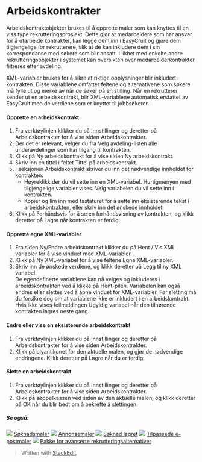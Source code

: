 # Arbeidskontrakter

Arbeidskontraktobjekter brukes til å opprette maler som kan knyttes til en viss type rekrutteringsprosjekt. Dette gjør at medarbeidere som har ansvar for å utarbeide kontrakter, kan legge dem inn i EasyCruit og gjøre dem tilgjengelige for rekrutterere, slik at de kan inkludere dem i sin korrespondanse med søkere som blir ansatt. I likhet med enkelte andre rekrutteringsobjekter i systemet kan oversikten over medarbeiderkontrakter filtreres etter avdeling.

XML-variabler brukes for å sikre at riktige opplysninger blir inkludert i kontrakten. Disse variablene omfatter feltene og alternativene som søkere må fylle ut og merke av når de søker på en stilling. Når en rekrutterer sender ut en arbeidskontrakt, blir XML-variablene automatisk erstattet av EasyCruit med de verdiene som er knyttet til jobbsøkeren.

#### Opprette en arbeidskontrakt

1.  Fra  verktøylinjen  klikker du på  Innstillinger  og deretter på  Arbeidskontrakter  for å vise siden  Arbeidskontrakter.
2.  Der det er relevant, velger du fra  Velg avdeling-listen alle underavdelinger som har tilgang til kontrakten.
3.  Klikk på  Ny arbeidskontrakt  for å vise siden  Ny arbeidskontrakt.
4.  Skriv inn en tittel i feltet  Tittel på arbeidskontrakt.
5.  I seksjonen  Arbeidskontrakt  skriver du inn det nødvendige innholdet for kontrakten:
    -   Høyreklikk der du vil sette inn en XML-variabel. Hurtigmenyen med tilgjengelige variabler vises. Velg variabelen du vil sette inn i kontrakten.
    -   Kopier og lim inn med tastaturet for å sette inn eksisterende tekst i arbeidskontrakten, eller skriv inn det ønskede innholdet.
6.  Klikk på  Forhåndsvis  for å se en forhåndsvisning av kontrakten, og klikk deretter på  Lagre  når kontrakten er ferdig.

#### Opprette egne XML-variabler

1.  Fra siden  Ny/Endre arbeidskontrakt  klikker du på  Hent / Vis XML variabler  for å vise vinduet med XML-variabler.
2.  Klikk på  Ny XML-variabel  for å vise feltene  Egne XML-variabler.
3.  Skriv inn de ønskede verdiene, og klikk deretter på  Legg til ny XML variabel.  
    De egendefinerte variablene kan nå velges og inkluderes i arbeidskontrakten ved å klikke på Hent-pilen. Variabelen kan også endres eller slettes ved å åpne vinduet for XML-variabler. Før sletting må du forsikre deg om at variablene ikke er inkludert i en arbeidskontrakt. Hvis ikke vises feilmeldingen Ugyldig variabel når den tilhørende kontrakten lagres neste gang.

#### Endre eller vise en eksisterende arbeidskontrakt

1.  Fra  verktøylinjen  klikker du på  Innstillinger  og deretter på  Arbeidskontrakter  for å vise siden  Arbeidskontrakter.
2.  Klikk på blyantikonet for den aktuelle malen, og gjør de nødvendige endringene. Klikk deretter på  Lagre  når du er ferdig.

#### Slette en arbeidskontrakt

1.  Fra  verktøylinjen  klikker du på  Innstillinger  og deretter på  Arbeidskontrakter  for å vise siden  Arbeidskontrakter.
2.  Klikk på søppelkassen ved siden av den aktuelle malen, og klikk deretter på  OK  når du blir bedt om å bekrefte å slettingen.

##### Se også:

![](../Resources/Images/icon-document-link.png)  [Søknadsmaler](application_templates.htm)
![](../Resources/Images/icon-document-link.png)  [Annonsemaler](vacancy_templates.htm)
![](../Resources/Images/icon-document-link.png)  [Søknad lagret](application_saved.htm)
![](../Resources/Images/icon-document-link.png)  [Tilpassede e-postmaler](customizable_email_templates.htm)
![](../Resources/Images/icon-document-link.png)  [Pakke for avanserte rekrutteringsalternativer](advanced_selection_and_contraction_pack.htm)


> Written with [StackEdit](https://stackedit.io/).
<!--stackedit_data:
eyJoaXN0b3J5IjpbMjEwMzQzMjUzOF19
-->